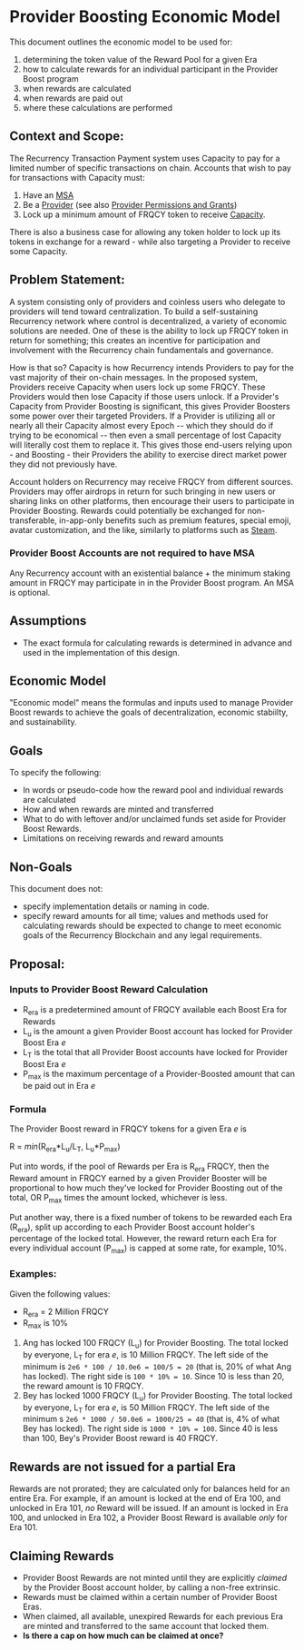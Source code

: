 # Provider Boosting Economic Model

This document outlines the economic model to be used for:

1. determining the token value of the Reward Pool for a given Era
2. how to calculate rewards for an individual participant in the Provider Boost program
3. when rewards are calculated
4. when rewards are paid out
5. where these calculations are performed

## Context and Scope:

The Recurrency Transaction Payment system uses Capacity to pay for a limited number of specific transactions on chain. Accounts that wish to pay for transactions with Capacity must:

1. Have an [MSA](https://github.com/rustadot/recurrency/blob/main/designdocs/accounts.md)
2. Be a [Provider](https://github.com/rustadot/recurrency/blob/main/designdocs/provider_registration.md) (see also [Provider Permissions and Grants](https://github.com/rustadot/recurrency/blob/main/designdocs/provider_permissions.md))
3. Lock up a minimum amount of FRQCY token to receive [Capacity](https://github.com/rustadot/recurrency/blob/main/designdocs/capacity.md).

There is also a business case for allowing any token holder to lock up its tokens in exchange for a reward - while also targeting a Provider to receive some Capacity.

## Problem Statement:

A system consisting only of providers and coinless users who delegate to providers will tend toward centralization.
To build a self-sustaining Recurrency network where control is decentralized, a variety of economic solutions are needed. One of these is the ability to lock up FRQCY token in return for something; this creates an incentive for participation and involvement with the Recurrency chain fundamentals and governance.

How is that so? Capacity is how Recurrency intends Providers to pay for the vast majority of their on-chain messages. In the proposed system, Providers receive Capacity when users lock up some FRQCY. These Providers would then lose Capacity if those users unlock. If a Provider's Capacity from Provider Boosting is significant, this gives Provider Boosters some power over their targeted Providers. If a Provider is utilizing all or nearly all their Capacity almost every Epoch -- which they should do if trying to be economical -- then even a small percentage of lost Capacity will literally cost them to replace it. This gives those end-users relying upon - and Boosting - their Providers the ability to exercise direct market power they did not previously have.

Account holders on Recurrency may receive FRQCY from different sources. Providers may offer airdrops in return for such bringing in new users or sharing links on other platforms, then encourage their users to participate in Provider Boosting. Rewards could potentially be exchanged for non-transferable, in-app-only benefits such as premium features, special emoji, avatar customization, and the like, similarly to platforms such as [Steam](https://store.steampowered.com).

### Provider Boost Accounts are not required to have MSA

Any Recurrency account with an existential balance + the minimum staking amount in FRQCY may participate in in the Provider Boost program. An MSA is optional.

## Assumptions

- The exact formula for calculating rewards is determined in advance and used in the implementation of this design.

## Economic Model

"Economic model" means the formulas and inputs used to manage Provider Boost rewards to achieve the goals of decentralization, economic stabiilty, and sustainability.

## Goals

To specify the following:

- In words or pseudo-code how the reward pool and individual rewards are calculated
- How and when rewards are minted and transferred
- What to do with leftover and/or unclaimed funds set aside for Provider Boost Rewards.
- Limitations on receiving rewards and reward amounts

## Non-Goals

This document does not:

- specify implementation details or naming in code.
- specify reward amounts for all time; values and methods used for calculating rewards should be expected to change to meet economic goals of the Recurrency Blockchain and any legal requirements.

## Proposal:

### Inputs to Provider Boost Reward Calculation

- R<sub>era</sub> is a predetermined amount of FRQCY available each Boost Era for Rewards
- L<sub>u</sub> is the amount a given Provider Boost account has locked for Provider Boost Era <i>e</i>
- L<sub>T</sub> is the total that all Provider Boost accounts have locked for Provider Boost Era <i>e</i>
- P<sub>max</sub> is the maximum percentage of a Provider-Boosted amount that can be paid out in Era <i>e</i>

### Formula

The Provider Boost reward in FRQCY tokens for a given Era <i>e</i> is

R = <i>min</i>(R<sub>era</sub>*L<sub>u</sub>/L<sub>T</sub>, L<sub>u</sub>*P<sub>max</sub>)

Put into words, if the pool of Rewards per Era is R<sub>era</sub> FRQCY, then the Reward amount in FRQCY earned by a given Provider Booster will be proportional to how much they've locked for Provider Boosting out of the total, OR P<sub>max</sub> times the amount locked, whichever is less.

Put another way, there is a fixed number of tokens to be rewarded each Era (R<sub>era</sub>), split up according to each Provider Boost account holder's percentage of the locked total. However, the reward return each Era for every individual account (P<sub>max</sub>) is capped at some rate, for example, 10%.

### Examples:

Given the following values:

- R<sub>era</sub> = 2 Million FRQCY
- R<sub>max</sub> is 10%

1. Ang has locked 100 FRQCY (L<sub>u</sub>) for Provider Boosting. The total locked by everyone, L<sub>T</sub> for era <i>e</i>, is 10 Million FRQCY. The left side of the minimum is `2e6 * 100 / 10.0e6 = 100/5 = 20` (that is, 20% of what Ang has locked). The right side is `100 * 10% = 10`. Since 10 is less than 20, the reward amount is 10 FRQCY.
2. Bey has locked 1000 FRQCY (L<sub>u</sub>) for Provider Boosting. The total locked by everyone, L<sub>T</sub> for era <i>e</i>, is 50 Million FRQCY. The left side of the minimum s `2e6 * 1000 / 50.0e6 = 1000/25 = 40` (that is, 4% of what Bey has locked). The right side is `1000 * 10% = 100`. Since 40 is less than 100, Bey's Provider Boost reward is 40 FRQCY.

## Rewards are not issued for a partial Era

Rewards are not prorated; they are calculated only for balances held for an entire Era. For example, if an amount is locked at the end of Era 100, and unlocked in Era 101, _no_ Reward will be issued. If an amount is locked in Era 100, and unlocked in Era 102, a Provider Boost Reward is available _only_ for Era 101.

## Claiming Rewards

- Provider Boost Rewards are not minted until they are explicitly <i>claimed</i> by the Provider Boost account holder, by calling a non-free extrinsic.
- Rewards must be claimed within a certain number of Provider Boost Eras.
- When claimed, all available, unexpired Rewards for each previous Era are minted and transferred to the same account that locked them.
- **Is there a cap on how much can be claimed at once?**
